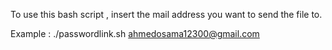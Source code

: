 To use this bash script , insert the mail address you want to send the file to.

Example : ./passwordlink.sh ahmedosama12300@gmail.com
